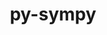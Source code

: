 ---
title: "py-sympy"
layout: cache
categories: [package, develop]
meta: {"compilers": ["gcc@11.4.0", "none"], "num_specs": 99, "num_specs_by_stack": {"e4s": 22, "e4s-neoverse_v1": 4, "ml-darwin-aarch64-mps": 23, "ml-linux-aarch64-cpu": 25, "ml-linux-aarch64-cuda": 25, "ml-linux-x86_64-cpu": 25, "ml-linux-x86_64-cuda": 25, "root": 99}, "oss": ["sequoia", "ubuntu22.04", "ubuntu24.04"], "platforms": ["darwin", "linux"], "stacks": ["e4s", "e4s-neoverse_v1", "ml-darwin-aarch64-mps", "ml-linux-aarch64-cpu", "ml-linux-aarch64-cuda", "ml-linux-x86_64-cpu", "ml-linux-x86_64-cuda", "root"], "targets": ["aarch64", "neoverse_v1", "x86_64_v3"], "versions": ["1.13.0", "1.13.1"]}
spec_details: [{"compiler": "none", "hash": "2o3pks6mhuuxhnqtwg7czrrn6jmsyytg", "os": "ubuntu22.04", "platform": "linux", "size": "-", "stacks": ["e4s", "root"], "target": "x86_64_v3", "variants": ["build_system=python_pip"], "versions": ["1.13.1"]}, {"compiler": "none", "hash": "2sb7phcvf47vrch2rsynjfwurt4lqp2l", "os": "ubuntu22.04", "platform": "linux", "size": "-", "stacks": ["e4s", "root"], "target": "x86_64_v3", "variants": ["build_system=python_pip"], "versions": ["1.13.1"]}, {"compiler": "none", "hash": "2sz2pkdq3f4cbeoawb7oifjubetnh7kj", "os": "ubuntu24.04", "platform": "linux", "size": "-", "stacks": ["ml-linux-x86_64-cpu", "ml-linux-x86_64-cuda", "root"], "target": "x86_64_v3", "variants": ["build_system=python_pip"], "versions": ["1.13.1"]}, {"compiler": "none", "hash": "2ubqlsjwleiwksrpvqhkze6qdcvgiwsq", "os": "ubuntu24.04", "platform": "linux", "size": "-", "stacks": ["ml-linux-x86_64-cpu", "ml-linux-x86_64-cuda", "root"], "target": "x86_64_v3", "variants": ["build_system=python_pip"], "versions": ["1.13.1"]}, {"compiler": "none", "hash": "2xgk65hfiqzn3nvuiguguwn36jq7xhkv", "os": "ubuntu22.04", "platform": "linux", "size": "-", "stacks": ["e4s", "root"], "target": "x86_64_v3", "variants": ["build_system=python_pip"], "versions": ["1.13.1"]}, {"compiler": "none", "hash": "3daose63tblxheayyj5f3cdd6bs4qmww", "os": "ubuntu22.04", "platform": "linux", "size": "-", "stacks": ["e4s", "root"], "target": "x86_64_v3", "variants": ["build_system=python_pip"], "versions": ["1.13.1"]}, {"compiler": "none", "hash": "4gyapwxstr6dgeb72soxhpmuphggjlf3", "os": "ubuntu24.04", "platform": "linux", "size": "-", "stacks": ["ml-linux-aarch64-cpu", "ml-linux-aarch64-cuda", "root"], "target": "aarch64", "variants": ["build_system=python_pip"], "versions": ["1.13.1"]}, {"compiler": "none", "hash": "4lk54vuwgwxzwtygghgtg6jd5ifg4r7b", "os": "sequoia", "platform": "darwin", "size": "-", "stacks": ["ml-darwin-aarch64-mps", "root"], "target": "aarch64", "variants": ["build_system=python_pip"], "versions": ["1.13.1"]}, {"compiler": "none", "hash": "54uw45ngmbusbaukahazoctclvkrc6fo", "os": "ubuntu24.04", "platform": "linux", "size": "-", "stacks": ["ml-linux-x86_64-cpu", "ml-linux-x86_64-cuda", "root"], "target": "x86_64_v3", "variants": ["build_system=python_pip"], "versions": ["1.13.1"]}, {"compiler": "none", "hash": "5q2o4rj26emh7ryvqdgs4huvuatabb54", "os": "sequoia", "platform": "darwin", "size": "-", "stacks": ["ml-darwin-aarch64-mps", "root"], "target": "aarch64", "variants": ["build_system=python_pip"], "versions": ["1.13.1"]}, {"compiler": "none", "hash": "62kr65ez65jjqqu3p423ovhr37sdu2lk", "os": "ubuntu22.04", "platform": "linux", "size": "-", "stacks": ["e4s", "root"], "target": "x86_64_v3", "variants": ["build_system=python_pip"], "versions": ["1.13.1"]}, {"compiler": "none", "hash": "6czwcnxh4ptpb2sqyc5muzv2sznkt45p", "os": "ubuntu24.04", "platform": "linux", "size": "-", "stacks": ["ml-linux-x86_64-cpu", "ml-linux-x86_64-cuda", "root"], "target": "x86_64_v3", "variants": ["build_system=python_pip"], "versions": ["1.13.1"]}, {"compiler": "none", "hash": "6wkaj4mb6av2vs5sluovlkpyrlqn6372", "os": "sequoia", "platform": "darwin", "size": "-", "stacks": ["ml-darwin-aarch64-mps", "root"], "target": "aarch64", "variants": ["build_system=python_pip"], "versions": ["1.13.1"]}, {"compiler": "none", "hash": "7currlt2jt5llsx4o3mjcnu3uoc7g5yg", "os": "ubuntu24.04", "platform": "linux", "size": "-", "stacks": ["ml-linux-aarch64-cpu", "ml-linux-aarch64-cuda", "root"], "target": "aarch64", "variants": ["build_system=python_pip"], "versions": ["1.13.1"]}, {"compiler": "none", "hash": "7dgb2dnj3ccdyaicntst7fh2ivxyvose", "os": "ubuntu22.04", "platform": "linux", "size": "-", "stacks": ["e4s", "root"], "target": "x86_64_v3", "variants": ["build_system=python_pip"], "versions": ["1.13.1"]}, {"compiler": "none", "hash": "7ihell6ng72ratrzf436ecsy7rfz6dm4", "os": "ubuntu24.04", "platform": "linux", "size": "-", "stacks": ["ml-linux-x86_64-cpu", "ml-linux-x86_64-cuda", "root"], "target": "x86_64_v3", "variants": ["build_system=python_pip"], "versions": ["1.13.1"]}, {"compiler": "none", "hash": "7x4mauqxiykvzlfradk5fji3enynz2lx", "os": "ubuntu24.04", "platform": "linux", "size": "-", "stacks": ["ml-linux-aarch64-cpu", "ml-linux-aarch64-cuda", "root"], "target": "aarch64", "variants": ["build_system=python_pip"], "versions": ["1.13.1"]}, {"compiler": "gcc@11.4.0", "hash": "7zsbw4oz75jve3ubzqzk7qxpxggvrzdx", "os": "ubuntu22.04", "platform": "linux", "size": "-", "stacks": ["e4s-neoverse_v1", "root"], "target": "neoverse_v1", "variants": ["build_system=python_pip"], "versions": ["1.13.0"]}, {"compiler": "none", "hash": "a2h6vfscifv6iffpzbudq6s4cd6hbpk5", "os": "sequoia", "platform": "darwin", "size": "-", "stacks": ["ml-darwin-aarch64-mps", "root"], "target": "aarch64", "variants": ["build_system=python_pip"], "versions": ["1.13.1"]}, {"compiler": "none", "hash": "bfmo3gvgipyty3kxahncw2asp3tbase6", "os": "ubuntu22.04", "platform": "linux", "size": "-", "stacks": ["e4s", "root"], "target": "x86_64_v3", "variants": ["build_system=python_pip"], "versions": ["1.13.1"]}, {"compiler": "none", "hash": "brgz6dodfwpicmp5hniwvdoy46cb6bbz", "os": "ubuntu24.04", "platform": "linux", "size": "-", "stacks": ["ml-linux-x86_64-cpu", "ml-linux-x86_64-cuda", "root"], "target": "x86_64_v3", "variants": ["build_system=python_pip"], "versions": ["1.13.1"]}, {"compiler": "none", "hash": "c5hntyzmnyt7pck3xtbjcfzz4wicahdb", "os": "ubuntu24.04", "platform": "linux", "size": "-", "stacks": ["ml-linux-x86_64-cpu", "ml-linux-x86_64-cuda", "root"], "target": "x86_64_v3", "variants": ["build_system=python_pip"], "versions": ["1.13.1"]}, {"compiler": "none", "hash": "cxoj34wnwpc62vvpu2vapsrtfm2o6vqb", "os": "ubuntu24.04", "platform": "linux", "size": "-", "stacks": ["ml-linux-x86_64-cpu", "ml-linux-x86_64-cuda", "root"], "target": "x86_64_v3", "variants": ["build_system=python_pip"], "versions": ["1.13.1"]}, {"compiler": "none", "hash": "cyjpaqprpetidlwb5tk6amt7asnyq7ft", "os": "sequoia", "platform": "darwin", "size": "-", "stacks": ["ml-darwin-aarch64-mps", "root"], "target": "aarch64", "variants": ["build_system=python_pip"], "versions": ["1.13.1"]}, {"compiler": "none", "hash": "d7r6mov4plo3grbt5vkukmh7ool6xfmx", "os": "sequoia", "platform": "darwin", "size": "-", "stacks": ["ml-darwin-aarch64-mps", "root"], "target": "aarch64", "variants": ["build_system=python_pip"], "versions": ["1.13.1"]}, {"compiler": "none", "hash": "dshegavkx6guuer2nqdp6whqm5gm6ml7", "os": "ubuntu24.04", "platform": "linux", "size": "-", "stacks": ["ml-linux-x86_64-cpu", "ml-linux-x86_64-cuda", "root"], "target": "x86_64_v3", "variants": ["build_system=python_pip"], "versions": ["1.13.1"]}, {"compiler": "none", "hash": "dvquqab7zaau4afb42wss4i64bplj5mo", "os": "ubuntu24.04", "platform": "linux", "size": "-", "stacks": ["ml-linux-aarch64-cpu", "ml-linux-aarch64-cuda", "root"], "target": "aarch64", "variants": ["build_system=python_pip"], "versions": ["1.13.1"]}, {"compiler": "none", "hash": "e24es642tfw7lbqlofkmm6cb2g3tyaph", "os": "ubuntu24.04", "platform": "linux", "size": "-", "stacks": ["ml-linux-aarch64-cpu", "ml-linux-aarch64-cuda", "root"], "target": "aarch64", "variants": ["build_system=python_pip"], "versions": ["1.13.1"]}, {"compiler": "none", "hash": "elxd6c6x3chnvbuy7cw6llrej5jk6b7k", "os": "ubuntu22.04", "platform": "linux", "size": "-", "stacks": ["e4s", "root"], "target": "x86_64_v3", "variants": ["build_system=python_pip"], "versions": ["1.13.1"]}, {"compiler": "none", "hash": "euvvuj4dbrdihjfqfk77c3np34qjyl3t", "os": "ubuntu24.04", "platform": "linux", "size": "-", "stacks": ["ml-linux-aarch64-cpu", "ml-linux-aarch64-cuda", "root"], "target": "aarch64", "variants": ["build_system=python_pip"], "versions": ["1.13.1"]}, {"compiler": "none", "hash": "foxcpe3onnreml2rszlbo44tlwt5lxsx", "os": "ubuntu22.04", "platform": "linux", "size": "-", "stacks": ["e4s", "root"], "target": "x86_64_v3", "variants": ["build_system=python_pip"], "versions": ["1.13.1"]}, {"compiler": "none", "hash": "ftl55hhlfpehkwin5l4fdoy53hg5v74b", "os": "sequoia", "platform": "darwin", "size": "-", "stacks": ["ml-darwin-aarch64-mps", "root"], "target": "aarch64", "variants": ["build_system=python_pip"], "versions": ["1.13.1"]}, {"compiler": "none", "hash": "gag6lb7usxol2g2gvyajn72thrrrtfuv", "os": "ubuntu24.04", "platform": "linux", "size": "-", "stacks": ["ml-linux-x86_64-cpu", "ml-linux-x86_64-cuda", "root"], "target": "x86_64_v3", "variants": ["build_system=python_pip"], "versions": ["1.13.1"]}, {"compiler": "none", "hash": "gpkqcg7dyionq2inm63rsh6wwt4xwb6t", "os": "ubuntu24.04", "platform": "linux", "size": "-", "stacks": ["ml-linux-x86_64-cpu", "ml-linux-x86_64-cuda", "root"], "target": "x86_64_v3", "variants": ["build_system=python_pip"], "versions": ["1.13.1"]}, {"compiler": "none", "hash": "gss2wmoirv2gvq4ejrohbphhgf43nqtc", "os": "ubuntu24.04", "platform": "linux", "size": "-", "stacks": ["ml-linux-x86_64-cpu", "ml-linux-x86_64-cuda", "root"], "target": "x86_64_v3", "variants": ["build_system=python_pip"], "versions": ["1.13.1"]}, {"compiler": "none", "hash": "gyb7mds6en6jxa5ja7yhcrfbk6ysfb4k", "os": "ubuntu24.04", "platform": "linux", "size": "-", "stacks": ["ml-linux-aarch64-cpu", "ml-linux-aarch64-cuda", "root"], "target": "aarch64", "variants": ["build_system=python_pip"], "versions": ["1.13.1"]}, {"compiler": "none", "hash": "hdlgmsee2cf5ere5it2y245mwuug63hg", "os": "ubuntu24.04", "platform": "linux", "size": "-", "stacks": ["ml-linux-aarch64-cpu", "ml-linux-aarch64-cuda", "root"], "target": "aarch64", "variants": ["build_system=python_pip"], "versions": ["1.13.1"]}, {"compiler": "none", "hash": "hi6qpmsogk6nq4qjy4l5ov5mjigjvqfb", "os": "ubuntu22.04", "platform": "linux", "size": "-", "stacks": ["e4s", "root"], "target": "x86_64_v3", "variants": ["build_system=python_pip"], "versions": ["1.13.1"]}, {"compiler": "none", "hash": "hlehdt34xiitn4dajy42yccfa27tfedt", "os": "ubuntu22.04", "platform": "linux", "size": "-", "stacks": ["e4s", "root"], "target": "x86_64_v3", "variants": ["build_system=python_pip"], "versions": ["1.13.1"]}, {"compiler": "none", "hash": "iep5f6xoilyc7ltcd4dbrhc2iqhw4nuo", "os": "ubuntu24.04", "platform": "linux", "size": "-", "stacks": ["ml-linux-x86_64-cpu", "ml-linux-x86_64-cuda", "root"], "target": "x86_64_v3", "variants": ["build_system=python_pip"], "versions": ["1.13.1"]}, {"compiler": "none", "hash": "iqtyscj3pbwak3liwbpqbycdnhzqixsd", "os": "sequoia", "platform": "darwin", "size": "-", "stacks": ["ml-darwin-aarch64-mps", "root"], "target": "aarch64", "variants": ["build_system=python_pip"], "versions": ["1.13.1"]}, {"compiler": "none", "hash": "j2unfkuay5mx2txfueojk5xz36jelmrm", "os": "ubuntu24.04", "platform": "linux", "size": "-", "stacks": ["ml-linux-x86_64-cpu", "ml-linux-x86_64-cuda", "root"], "target": "x86_64_v3", "variants": ["build_system=python_pip"], "versions": ["1.13.1"]}, {"compiler": "none", "hash": "j3b7n3wiuv3ye6jguryhkuuxja5c2xio", "os": "ubuntu24.04", "platform": "linux", "size": "-", "stacks": ["ml-linux-aarch64-cpu", "ml-linux-aarch64-cuda", "root"], "target": "aarch64", "variants": ["build_system=python_pip"], "versions": ["1.13.1"]}, {"compiler": "none", "hash": "knsxuu5hhoicpjz2tjcjqt5ndi4v2uvr", "os": "ubuntu24.04", "platform": "linux", "size": "-", "stacks": ["ml-linux-aarch64-cpu", "ml-linux-aarch64-cuda", "root"], "target": "aarch64", "variants": ["build_system=python_pip"], "versions": ["1.13.1"]}, {"compiler": "none", "hash": "knz3yrudecpmsmbviuqfrktteydcqhxz", "os": "ubuntu24.04", "platform": "linux", "size": "-", "stacks": ["ml-linux-aarch64-cpu", "ml-linux-aarch64-cuda", "root"], "target": "aarch64", "variants": ["build_system=python_pip"], "versions": ["1.13.1"]}, {"compiler": "gcc@11.4.0", "hash": "kt4tabtybdlpktfwja3qm5q2znplotnq", "os": "ubuntu22.04", "platform": "linux", "size": "-", "stacks": ["e4s-neoverse_v1", "root"], "target": "neoverse_v1", "variants": ["build_system=python_pip"], "versions": ["1.13.0"]}, {"compiler": "none", "hash": "kxd6zqhqfj7hfjstquelduzwefpwj2sk", "os": "ubuntu22.04", "platform": "linux", "size": "-", "stacks": ["e4s", "root"], "target": "x86_64_v3", "variants": ["build_system=python_pip"], "versions": ["1.13.1"]}, {"compiler": "none", "hash": "kztgdzqe67dp6zt4nhcnigf4tqlj3s33", "os": "ubuntu24.04", "platform": "linux", "size": "-", "stacks": ["ml-linux-aarch64-cpu", "ml-linux-aarch64-cuda", "root"], "target": "aarch64", "variants": ["build_system=python_pip"], "versions": ["1.13.1"]}, {"compiler": "none", "hash": "lcmswmuh2rj7jafyfmg33xn4lqgqyr3d", "os": "ubuntu24.04", "platform": "linux", "size": "-", "stacks": ["ml-linux-x86_64-cpu", "ml-linux-x86_64-cuda", "root"], "target": "x86_64_v3", "variants": ["build_system=python_pip"], "versions": ["1.13.1"]}, {"compiler": "none", "hash": "llxykffjhte5cgtileqyae6kfmmvtap7", "os": "ubuntu24.04", "platform": "linux", "size": "-", "stacks": ["ml-linux-x86_64-cpu", "ml-linux-x86_64-cuda", "root"], "target": "x86_64_v3", "variants": ["build_system=python_pip"], "versions": ["1.13.1"]}, {"compiler": "none", "hash": "lwexkkj3etej4h3jgruseunjpr7bxq6n", "os": "ubuntu22.04", "platform": "linux", "size": "-", "stacks": ["e4s", "root"], "target": "x86_64_v3", "variants": ["build_system=python_pip"], "versions": ["1.13.1"]}, {"compiler": "none", "hash": "m3okbrhgjtgu3pd3i7p7h2zvur6og6vr", "os": "sequoia", "platform": "darwin", "size": "-", "stacks": ["ml-darwin-aarch64-mps", "root"], "target": "aarch64", "variants": ["build_system=python_pip"], "versions": ["1.13.1"]}, {"compiler": "none", "hash": "mk4g43725czlamix5qhdmi6itmw5p3c7", "os": "ubuntu24.04", "platform": "linux", "size": "-", "stacks": ["ml-linux-aarch64-cpu", "ml-linux-aarch64-cuda", "root"], "target": "aarch64", "variants": ["build_system=python_pip"], "versions": ["1.13.1"]}, {"compiler": "none", "hash": "mxivrekrb4omy4dej2brsouhelaxoa65", "os": "ubuntu24.04", "platform": "linux", "size": "-", "stacks": ["ml-linux-x86_64-cpu", "ml-linux-x86_64-cuda", "root"], "target": "x86_64_v3", "variants": ["build_system=python_pip"], "versions": ["1.13.1"]}, {"compiler": "none", "hash": "neuo7naz4u7esm7od6llans2vn7lj7cf", "os": "ubuntu24.04", "platform": "linux", "size": "-", "stacks": ["ml-linux-aarch64-cpu", "ml-linux-aarch64-cuda", "root"], "target": "aarch64", "variants": ["build_system=python_pip"], "versions": ["1.13.1"]}, {"compiler": "none", "hash": "nlk7dsigt7ez3337f7ldqo3tas2qsuzj", "os": "ubuntu22.04", "platform": "linux", "size": "-", "stacks": ["e4s", "root"], "target": "x86_64_v3", "variants": ["build_system=python_pip"], "versions": ["1.13.1"]}, {"compiler": "none", "hash": "nlwbvkbycc35jlqxq7l35jcxvdvbpcae", "os": "sequoia", "platform": "darwin", "size": "-", "stacks": ["ml-darwin-aarch64-mps", "root"], "target": "aarch64", "variants": ["build_system=python_pip"], "versions": ["1.13.1"]}, {"compiler": "none", "hash": "noqezbwg2dzekt6ecgfhonlslp5grs7f", "os": "ubuntu24.04", "platform": "linux", "size": "-", "stacks": ["ml-linux-aarch64-cpu", "ml-linux-aarch64-cuda", "root"], "target": "aarch64", "variants": ["build_system=python_pip"], "versions": ["1.13.1"]}, {"compiler": "none", "hash": "nrkjxirgwdov4yp7unwvmoh4p77odwgw", "os": "ubuntu24.04", "platform": "linux", "size": "-", "stacks": ["ml-linux-aarch64-cpu", "ml-linux-aarch64-cuda", "root"], "target": "aarch64", "variants": ["build_system=python_pip"], "versions": ["1.13.1"]}, {"compiler": "none", "hash": "omx2t3pyty25kceneaztoplcnuvd6a3e", "os": "ubuntu22.04", "platform": "linux", "size": "-", "stacks": ["e4s", "root"], "target": "x86_64_v3", "variants": ["build_system=python_pip"], "versions": ["1.13.1"]}, {"compiler": "none", "hash": "oowinq6xwrr6pcek3trgt7pr6okmz2ie", "os": "sequoia", "platform": "darwin", "size": "-", "stacks": ["ml-darwin-aarch64-mps", "root"], "target": "aarch64", "variants": ["build_system=python_pip"], "versions": ["1.13.1"]}, {"compiler": "none", "hash": "opov6mgak7erqmsw74rvoxqe5smwfldd", "os": "ubuntu24.04", "platform": "linux", "size": "-", "stacks": ["ml-linux-x86_64-cpu", "ml-linux-x86_64-cuda", "root"], "target": "x86_64_v3", "variants": ["build_system=python_pip"], "versions": ["1.13.1"]}, {"compiler": "none", "hash": "oqxbuyo5pueikvc7dntbcrx3rnorxycp", "os": "sequoia", "platform": "darwin", "size": "-", "stacks": ["ml-darwin-aarch64-mps", "root"], "target": "aarch64", "variants": ["build_system=python_pip"], "versions": ["1.13.1"]}, {"compiler": "none", "hash": "p5ubhnkmihryh4wg4nlm7awt6q655p5p", "os": "ubuntu22.04", "platform": "linux", "size": "-", "stacks": ["e4s", "root"], "target": "x86_64_v3", "variants": ["build_system=python_pip"], "versions": ["1.13.1"]}, {"compiler": "none", "hash": "p6yjopapz4phgur34iwgmm4v4lo7tqr2", "os": "ubuntu24.04", "platform": "linux", "size": "-", "stacks": ["ml-linux-x86_64-cpu", "ml-linux-x86_64-cuda", "root"], "target": "x86_64_v3", "variants": ["build_system=python_pip"], "versions": ["1.13.1"]}, {"compiler": "none", "hash": "pk5qxhcduotsmlxhzruqypin7ts7gfaf", "os": "sequoia", "platform": "darwin", "size": "-", "stacks": ["ml-darwin-aarch64-mps", "root"], "target": "aarch64", "variants": ["build_system=python_pip"], "versions": ["1.13.1"]}, {"compiler": "none", "hash": "pkdrgkabhb4thryo4y7svezmjbup7ljy", "os": "ubuntu24.04", "platform": "linux", "size": "-", "stacks": ["ml-linux-x86_64-cpu", "ml-linux-x86_64-cuda", "root"], "target": "x86_64_v3", "variants": ["build_system=python_pip"], "versions": ["1.13.1"]}, {"compiler": "none", "hash": "pymhhoqsd3lds7ylox75asa3r4oxqykv", "os": "ubuntu24.04", "platform": "linux", "size": "-", "stacks": ["ml-linux-x86_64-cpu", "ml-linux-x86_64-cuda", "root"], "target": "x86_64_v3", "variants": ["build_system=python_pip"], "versions": ["1.13.1"]}, {"compiler": "none", "hash": "q3wsbs4n22hrj5bkfpcbawtfwjppx7ld", "os": "sequoia", "platform": "darwin", "size": "-", "stacks": ["ml-darwin-aarch64-mps", "root"], "target": "aarch64", "variants": ["build_system=python_pip"], "versions": ["1.13.1"]}, {"compiler": "none", "hash": "q4ieluh6fryh5sfsjchhmhwnsa7u35cb", "os": "ubuntu22.04", "platform": "linux", "size": "-", "stacks": ["e4s", "root"], "target": "x86_64_v3", "variants": ["build_system=python_pip"], "versions": ["1.13.1"]}, {"compiler": "none", "hash": "qwib6t7m6ktsvozwhsw2p36jdclvwwuh", "os": "ubuntu24.04", "platform": "linux", "size": "-", "stacks": ["ml-linux-aarch64-cpu", "ml-linux-aarch64-cuda", "root"], "target": "aarch64", "variants": ["build_system=python_pip"], "versions": ["1.13.1"]}, {"compiler": "none", "hash": "r63qk2qjjqfmopg5fozs56dp5aoz43zo", "os": "ubuntu22.04", "platform": "linux", "size": "-", "stacks": ["e4s", "root"], "target": "x86_64_v3", "variants": ["build_system=python_pip"], "versions": ["1.13.1"]}, {"compiler": "none", "hash": "reqvvpcullunrbv6kkqi53xxp7dtbzlr", "os": "ubuntu24.04", "platform": "linux", "size": "-", "stacks": ["ml-linux-aarch64-cpu", "ml-linux-aarch64-cuda", "root"], "target": "aarch64", "variants": ["build_system=python_pip"], "versions": ["1.13.1"]}, {"compiler": "none", "hash": "rkmomsrq4be3eecxbedwzq7b4azavnox", "os": "ubuntu24.04", "platform": "linux", "size": "-", "stacks": ["ml-linux-aarch64-cpu", "ml-linux-aarch64-cuda", "root"], "target": "aarch64", "variants": ["build_system=python_pip"], "versions": ["1.13.1"]}, {"compiler": "none", "hash": "rpdyjjc22xqqmjflji5ob2rn4yiahtkz", "os": "ubuntu24.04", "platform": "linux", "size": "-", "stacks": ["ml-linux-aarch64-cpu", "ml-linux-aarch64-cuda", "root"], "target": "aarch64", "variants": ["build_system=python_pip"], "versions": ["1.13.1"]}, {"compiler": "none", "hash": "rr6p6qeskewvsiywmis3i6mmj2nd2coi", "os": "sequoia", "platform": "darwin", "size": "-", "stacks": ["ml-darwin-aarch64-mps", "root"], "target": "aarch64", "variants": ["build_system=python_pip"], "versions": ["1.13.1"]}, {"compiler": "none", "hash": "sby37chy5tt3wy3dvufx2ho73y5aczkh", "os": "ubuntu24.04", "platform": "linux", "size": "-", "stacks": ["ml-linux-aarch64-cpu", "ml-linux-aarch64-cuda", "root"], "target": "aarch64", "variants": ["build_system=python_pip"], "versions": ["1.13.1"]}, {"compiler": "none", "hash": "sef2lk6vvxffqvok74ybgp7vnt3eal6k", "os": "sequoia", "platform": "darwin", "size": "-", "stacks": ["ml-darwin-aarch64-mps", "root"], "target": "aarch64", "variants": ["build_system=python_pip"], "versions": ["1.13.1"]}, {"compiler": "none", "hash": "sjjire3ci3xprhvpdz6ckv22nhus7sfn", "os": "sequoia", "platform": "darwin", "size": "-", "stacks": ["ml-darwin-aarch64-mps", "root"], "target": "aarch64", "variants": ["build_system=python_pip"], "versions": ["1.13.1"]}, {"compiler": "none", "hash": "trypgxhwbkcjozvcpr7w43aoy5yfzydr", "os": "ubuntu24.04", "platform": "linux", "size": "-", "stacks": ["ml-linux-aarch64-cpu", "ml-linux-aarch64-cuda", "root"], "target": "aarch64", "variants": ["build_system=python_pip"], "versions": ["1.13.1"]}, {"compiler": "none", "hash": "tsgu67vqke5soxrcdmlx3krf7xmy36va", "os": "ubuntu22.04", "platform": "linux", "size": "-", "stacks": ["e4s", "root"], "target": "x86_64_v3", "variants": ["build_system=python_pip"], "versions": ["1.13.1"]}, {"compiler": "none", "hash": "us3fqihkdgcbpifubik57xuyh6avskiq", "os": "sequoia", "platform": "darwin", "size": "-", "stacks": ["ml-darwin-aarch64-mps", "root"], "target": "aarch64", "variants": ["build_system=python_pip"], "versions": ["1.13.1"]}, {"compiler": "none", "hash": "uyhbztxprnout5wdybkwbesq6v5sia3t", "os": "ubuntu22.04", "platform": "linux", "size": "-", "stacks": ["e4s", "root"], "target": "x86_64_v3", "variants": ["build_system=python_pip"], "versions": ["1.13.1"]}, {"compiler": "none", "hash": "v3iaij3axkvcuzkp5gok7hjtujdeac3f", "os": "ubuntu22.04", "platform": "linux", "size": "-", "stacks": ["e4s", "root"], "target": "x86_64_v3", "variants": ["build_system=python_pip"], "versions": ["1.13.1"]}, {"compiler": "none", "hash": "vllchlc3tvv7dngxjfonibsr2udozhed", "os": "sequoia", "platform": "darwin", "size": "-", "stacks": ["ml-darwin-aarch64-mps", "root"], "target": "aarch64", "variants": ["build_system=python_pip"], "versions": ["1.13.1"]}, {"compiler": "none", "hash": "vr2da6wop4yqy7lexn3hqwhvilnelipw", "os": "ubuntu22.04", "platform": "linux", "size": "-", "stacks": ["e4s", "root"], "target": "x86_64_v3", "variants": ["build_system=python_pip"], "versions": ["1.13.1"]}, {"compiler": "gcc@11.4.0", "hash": "vsihlkjcz5hfhugcueodofl3tybedfzk", "os": "ubuntu22.04", "platform": "linux", "size": "-", "stacks": ["e4s-neoverse_v1", "root"], "target": "neoverse_v1", "variants": ["build_system=python_pip"], "versions": ["1.13.0"]}, {"compiler": "none", "hash": "vssfcabo6ojn2s6nkeeu3aopcmh43jcx", "os": "sequoia", "platform": "darwin", "size": "-", "stacks": ["ml-darwin-aarch64-mps", "root"], "target": "aarch64", "variants": ["build_system=python_pip"], "versions": ["1.13.1"]}, {"compiler": "none", "hash": "vtpp5qiwlkttmh3hh7prdzxh2pvef2gh", "os": "ubuntu24.04", "platform": "linux", "size": "-", "stacks": ["ml-linux-x86_64-cpu", "ml-linux-x86_64-cuda", "root"], "target": "x86_64_v3", "variants": ["build_system=python_pip"], "versions": ["1.13.1"]}, {"compiler": "none", "hash": "wclwjm2ts4sr7p6whciyg42yon6y6h6t", "os": "ubuntu24.04", "platform": "linux", "size": "-", "stacks": ["ml-linux-x86_64-cpu", "ml-linux-x86_64-cuda", "root"], "target": "x86_64_v3", "variants": ["build_system=python_pip"], "versions": ["1.13.1"]}, {"compiler": "none", "hash": "wdbozu3wvf7ykszvsu4z3cd3uxkregcq", "os": "ubuntu24.04", "platform": "linux", "size": "-", "stacks": ["ml-linux-x86_64-cpu", "ml-linux-x86_64-cuda", "root"], "target": "x86_64_v3", "variants": ["build_system=python_pip"], "versions": ["1.13.1"]}, {"compiler": "none", "hash": "wwtwlspwqp7cceoskkdwndmu72hlyd5v", "os": "ubuntu24.04", "platform": "linux", "size": "-", "stacks": ["ml-linux-aarch64-cpu", "ml-linux-aarch64-cuda", "root"], "target": "aarch64", "variants": ["build_system=python_pip"], "versions": ["1.13.1"]}, {"compiler": "none", "hash": "y5fjxpaaga3qgq3y6eu77qzfdkm3x4kr", "os": "ubuntu24.04", "platform": "linux", "size": "-", "stacks": ["ml-linux-aarch64-cpu", "ml-linux-aarch64-cuda", "root"], "target": "aarch64", "variants": ["build_system=python_pip"], "versions": ["1.13.1"]}, {"compiler": "none", "hash": "ya7ejuprxxkd7ycitmlu4gririrdnjun", "os": "ubuntu24.04", "platform": "linux", "size": "-", "stacks": ["ml-linux-aarch64-cpu", "ml-linux-aarch64-cuda", "root"], "target": "aarch64", "variants": ["build_system=python_pip"], "versions": ["1.13.1"]}, {"compiler": "gcc@11.4.0", "hash": "yfot6vaqzrxyufxlir34a5xaabetincz", "os": "ubuntu22.04", "platform": "linux", "size": "-", "stacks": ["e4s-neoverse_v1", "root"], "target": "neoverse_v1", "variants": ["build_system=python_pip"], "versions": ["1.13.0"]}, {"compiler": "none", "hash": "yh5yzmk7gaxdfoqyclowzbfn5y5i6cpc", "os": "sequoia", "platform": "darwin", "size": "-", "stacks": ["ml-darwin-aarch64-mps", "root"], "target": "aarch64", "variants": ["build_system=python_pip"], "versions": ["1.13.1"]}, {"compiler": "none", "hash": "ytoxfvl5en54nv7qbinmvu6sfw7mesrm", "os": "ubuntu24.04", "platform": "linux", "size": "-", "stacks": ["ml-linux-x86_64-cpu", "ml-linux-x86_64-cuda", "root"], "target": "x86_64_v3", "variants": ["build_system=python_pip"], "versions": ["1.13.1"]}, {"compiler": "none", "hash": "zdp5lwdqadlwabh2xw7mkjpw5bdvcy3a", "os": "sequoia", "platform": "darwin", "size": "-", "stacks": ["ml-darwin-aarch64-mps", "root"], "target": "aarch64", "variants": ["build_system=python_pip"], "versions": ["1.13.1"]}, {"compiler": "none", "hash": "zv65hq6ma3nghde34mrkxhwymzxtyqxr", "os": "sequoia", "platform": "darwin", "size": "-", "stacks": ["ml-darwin-aarch64-mps", "root"], "target": "aarch64", "variants": ["build_system=python_pip"], "versions": ["1.13.1"]}]
---